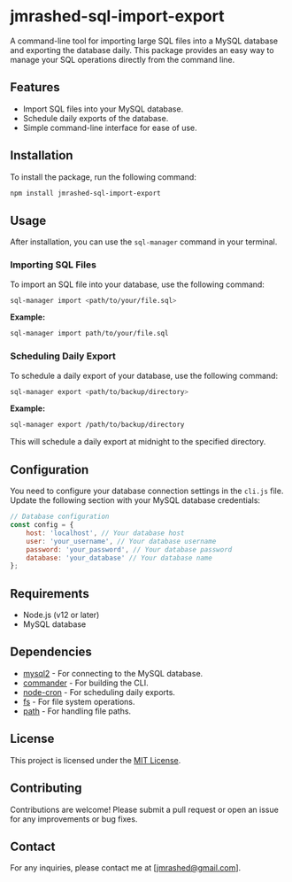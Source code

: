 # jmrashed-sql-import-export

A command-line tool for importing large SQL files into a MySQL database and exporting the database daily. This package provides an easy way to manage your SQL operations directly from the command line.

## Features

- Import SQL files into your MySQL database.
- Schedule daily exports of the database.
- Simple command-line interface for ease of use.

## Installation

To install the package, run the following command:

```bash
npm install jmrashed-sql-import-export
```

## Usage

After installation, you can use the `sql-manager` command in your terminal.

### Importing SQL Files

To import an SQL file into your database, use the following command:

```bash
sql-manager import <path/to/your/file.sql>
```

**Example:**

```bash
sql-manager import path/to/your/file.sql
```

### Scheduling Daily Export

To schedule a daily export of your database, use the following command:

```bash
sql-manager export <path/to/backup/directory>
```

**Example:**

```bash
sql-manager export /path/to/backup/directory
```

This will schedule a daily export at midnight to the specified directory.

## Configuration

You need to configure your database connection settings in the `cli.js` file. Update the following section with your MySQL database credentials:

```javascript
// Database configuration
const config = {
    host: 'localhost', // Your database host
    user: 'your_username', // Your database username
    password: 'your_password', // Your database password
    database: 'your_database' // Your database name
};
```

## Requirements

- Node.js (v12 or later)
- MySQL database

## Dependencies

- [mysql2](https://www.npmjs.com/package/mysql2) - For connecting to the MySQL database.
- [commander](https://www.npmjs.com/package/commander) - For building the CLI.
- [node-cron](https://www.npmjs.com/package/node-cron) - For scheduling daily exports.
- [fs](https://nodejs.org/api/fs.html) - For file system operations.
- [path](https://nodejs.org/api/path.html) - For handling file paths.

## License

This project is licensed under the [MIT License](LICENSE).

## Contributing

Contributions are welcome! Please submit a pull request or open an issue for any improvements or bug fixes.

## Contact

For any inquiries, please contact me at [jmrashed@gmail.com]. 